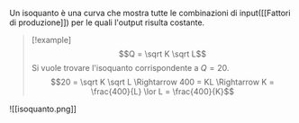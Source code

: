 Un isoquanto è una curva che mostra tutte le combinazioni di input([[Fattori di produzione]]) per le quali l'output risulta costante.

>[!example]
>$$Q = \sqrt K \sqrt L$$
>Si vuole trovare l'isoquanto corrispondente a $Q = 20$.
>$$20 = \sqrt K \sqrt L \Rightarrow 400 = KL \Rightarrow K = \frac{400}{L} \lor L = \frac{400}{K}$$ 

![[isoquanto.png]]
